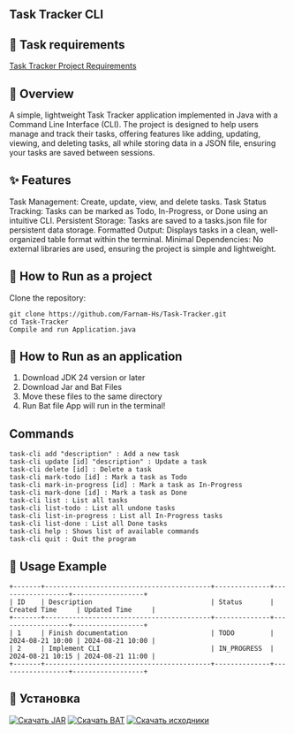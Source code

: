 ## Task Tracker CLI

## 🔗 Task requirements 
[Task Tracker Project Requirements](https://roadmap.sh/projects/task-tracker)

## 🎯 Overview
A simple, lightweight Task Tracker application implemented in Java with a Command Line Interface (CLI). The project is designed to help users manage and track their tasks, offering features like adding, updating, viewing, and deleting tasks, all while storing data in a JSON file, ensuring your tasks are saved between sessions.

## ✨ Features
Task Management: Create, update, view, and delete tasks.
Task Status Tracking: Tasks can be marked as Todo, In-Progress, or Done using an intuitive CLI.
Persistent Storage: Tasks are saved to a tasks.json file for persistent data storage.
Formatted Output: Displays tasks in a clean, well-organized table format within the terminal.
Minimal Dependencies: No external libraries are used, ensuring the project is simple and lightweight.

## 🚀 How to Run as a project
Clone the repository:

```
git clone https://github.com/Farnam-Hs/Task-Tracker.git
cd Task-Tracker
Compile and run Application.java
```

## 🚀 How to Run as an application
1) Download JDK 24 version or later
2) Download Jar and Bat Files
3) Move these files to the same directory
4) Run Bat file
App will run in the terminal!

## Commands
```
task-cli add "description" : Add a new task
task-cli update [id] "description" : Update a task
task-cli delete [id] : Delete a task
task-cli mark-todo [id] : Mark a task as Todo
task-cli mark-in-progress [id] : Mark a task as In-Progress
task-cli mark-done [id] : Mark a task as Done
task-cli list : List all tasks
task-cli list-todo : List all undone tasks
task-cli list-in-progress : List all In-Progress tasks
task-cli list-done : List all Done tasks
task-cli help : Shows list of available commands
task-cli quit : Quit the program
```

## 📘 Usage Example
```
+-------+------------------------------------------+--------------+------------------+------------------+
| ID    | Description                              | Status       | Created Time     | Updated Time     |
+-------+------------------------------------------+--------------+------------------+------------------+
| 1     | Finish documentation                     | TODO         | 2024-08-21 10:00 | 2024-08-21 10:00 |
| 2     | Implement CLI                            | IN_PROGRESS  | 2024-08-21 10:15 | 2024-08-21 11:00 |
+-------+------------------------------------------+--------------+------------------+------------------+
```

## 🚀 Установка

[![Скачать JAR](https://img.shields.io/badge/Download-JAR-зеленый?style=for-the-badge)](https://github.com/t1sheryo/TaskTracker/releases/download/v1.1/TaskTracker-1.1-jar-with-dependencies.jar)
[![Скачать BAT](https://img.shields.io/badge/Download-BAT_FILE-синий?style=for-the-badge)](https://github.com/t1sheryo/TaskTracker/releases/download/v1.1/start.bat)
[![Скачать исходники](https://img.shields.io/badge/Download-source_code-оранжевый?style=for-the-badge)](https://github.com/t1sheryo/TaskTracker/archive/refs/tags/v1.1.zip)
